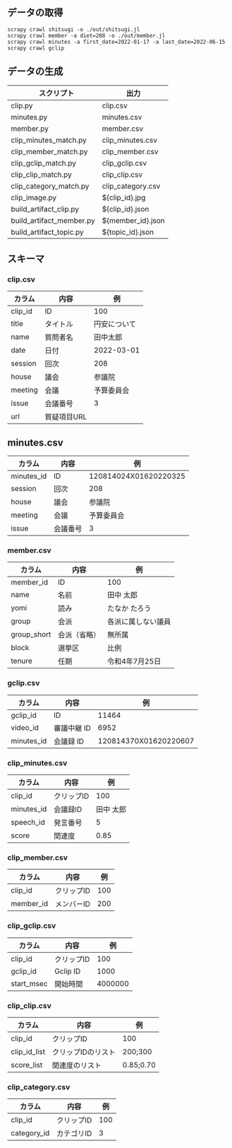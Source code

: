 ## データの取得

```
scrapy crawl shitsugi -o ./out/shitsugi.jl
scrapy crawl member -a diet=208 -o ./out/member.jl
scrapy crawl minutes -a first_date=2022-01-17 -a last_date=2022-06-15
scrapy crawl gclip
```

## データの生成

| 　スクリプト                   | 出力                |
|--------------------------|-------------------|
| clip.py                  | clip.csv          |
| minutes.py               | minutes.csv       | 
| member.py                | member.csv        | 
| clip_minutes_match.py    | clip_minutes.csv  | 
| clip_member_match.py     | clip_member.csv   | 
| clip_gclip_match.py      | clip_gclip.csv    | 
| clip_clip_match.py       | clip_clip.csv     | 
| clip_category_match.py   | clip_category.csv | 
| clip_image.py            | ${clip_id}.jpg    |
| build_artifact_clip.py   | ${clip_id}.json   | 
| build_artifact_member.py | ${member_id}.json | 
| build_artifact_topic.py  | ${topic_id}.json  | 

## スキーマ

### clip.csv

| カラム     | 内容      | 例         |
|---------|---------|-----------|
| clip_id | ID      | 100       | 
| title   | タイトル    | 円安について    | 
| name    | 質問者名    | 田中太郎      |
| date    | 日付      | 2022-03-01 |
| session | 回次      | 208       | 
| house   | 議会      | 参議院       |
| meeting | 会議      | 予算委員会     |
| issue   | 会議番号    | 3         |
| url     | 質疑項目URL | 　         |

## minutes.csv

| カラム        | 内容   | 例 |
|------------|------|-----------|
| minutes_id | ID   | 120814024X01620220325 |
| session    | 回次   | 208 |
| house      | 議会   | 参議院 |
| meeting    | 会議   | 予算委員会 |
| issue      | 会議番号 | 3 |

### member.csv

| カラム       | 内容     | 例         | 
|-----------|--------|-----------|
| member_id | ID     | 100　      |
| name      | 名前     | 田中 太郎     | 
| yomi      | 読み     | たなか たろう   |
| group     | 会派     | 各派に属しない議員 |
| group_short  | 会派（省略） | 無所属       |
| block     | 選挙区    | 比例        |
| tenure    | 任期     |令和4年7月25日|

### gclip.csv

| カラム | 内容 | 例                     |
|-------------|---------|-----------------------|
| gclip_id | ID | 11464                 |
| video_id | 審議中継 ID | 6952                  |
| minutes_id | 会議録 ID | 120814370X01620220607 |

### clip_minutes.csv

| カラム        | 内容     | 例     |
|------------|--------|-------|
| clip_id    | クリップID | 100   |
| minutes_id | 会議録ID  | 田中 太郎 |
| speech_id  | 発言番号   | 5     |
| score      | 関連度    | 0.85  |

### clip_member.csv

| カラム       | 内容     | 例 |
|-----------|--------|-----------|
| clip_id   | クリップID | 100 |
| member_id | メンバーID | 200 |

### clip_gclip.csv

| カラム        | 内容       | 例 |
|------------|----------|-----------|
| clip_id    | クリップID   | 100 |
| gclip_id   | Gclip ID | 1000 |
| start_msec | 開始時間     | 4000000 |

### clip_clip.csv

| カラム          | 内容         | 例         |
|--------------|------------|-----------|
| clip_id      | クリップID     | 100       |
| clip_id_list | クリップIDのリスト | 200;300   |
| score_list   | 関連度のリスト    | 0.85;0.70 |

### clip_category.csv

| カラム         | 内容     | 例   |
|-------------|--------|-----|
| clip_id     | クリップID | 100 |
| category_id | カテゴリID | 3   |